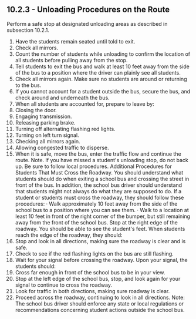 ## 10.2.3 - Unloading Procedures on the Route
Perform a safe stop at designated unloading areas as described in subsection 10.2.1.
1. Have the students remain seated until told to exit.
2. Check all mirrors.
3. Count the number of students while unloading to confirm the location of all students before pulling away from the stop.
4. Tell students to exit the bus and walk at least 10 feet away from the side of the bus to a position where the driver can plainly see all students.
5. Check all mirrors again. Make sure no students are around or returning to the bus.
6. If you cannot account for a student outside the bus, secure the bus, and check around and underneath the bus.
7. When all students are accounted for, prepare to leave by:
8. Closing the door.
9. Engaging transmission.
10. Releasing parking brake.
11. Turning off alternating flashing red lights.
12. Turning on left turn signal.
13. Checking all mirrors again.
14. Allowing congested traffic to disperse.
15. When it is safe, move the bus, enter the traffic flow and continue the route.
Note. If you have missed a student's unloading stop, do not back up. Be sure to follow local procedures.
Additional Procedures for Students That Must Cross the Roadway. You should understand what students should do when exiting a school bus and crossing the street in front of the bus. In addition, the school bus driver should understand that students might not always do what they are supposed to do. If a student or students must cross the roadway, they should follow these procedures:
· Walk approximately 10 feet away from the side of the school bus to a position where you can see them.
· Walk to a location at least 10 feet in front of the right corner of the bumper, but still remaining away from the front of the school bus.
Stop at the right edge of the roadway. You should be able to see the student's feet. When students reach the edge of the roadway, they should:
1. Stop and look in all directions, making sure the roadway is clear and is safe.
2. Check to see if the red flashing lights on the bus are still flashing.
3. Wait for your signal before crossing the roadway.
Upon your signal, the students should:
1. Cross far enough in front of the school bus to be in your view.
2. Stop at the left edge of the school bus, stop, and look again for your signal to continue to cross the roadway.
3. Look for traffic in both directions, making sure roadway is clear.
4. Proceed across the roadway, continuing to look in all directions.
Note: The school bus driver should enforce any state or local regulations or recommendations concerning student actions outside the school bus.